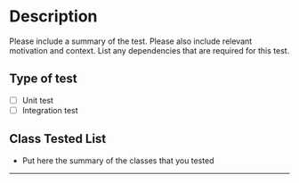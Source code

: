 # Description

Please include a summary of the test. Please also include relevant motivation and context. List any dependencies that are required for this test.

## Type of test

- [ ] Unit test
- [ ] Integration test

## Class Tested List

- Put here the summary of the classes that you tested

---
